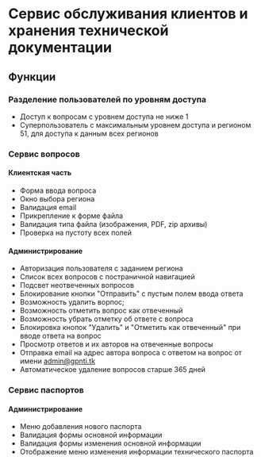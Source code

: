 Сервис обслуживания клиентов и хранения технической документации
========================
Функции
-------------------------
### Разделение пользователей по уровням доступа

* Доступ к вопросам с уровнем доступа не ниже 1
* Суперпользователь с максимальным уровнем доступа и регионом 51, для доступа к данным всех регионов

### Сервис вопросов

#### Клиентская часть

* Форма ввода вопроса
* Окно выбора региона
* Валидация email
* Прикрепление к форме файла
* Валидация типа файла (изображения, PDF, zip архивы)
* Проверка на пустоту всех полей

#### Администрирование

* Авторизация пользователя с заданием региона
* Список всех вопросов с постраничной навигацией
* Подсвет неотвеченных вопросов
* Блокирование кнопки "Отправить" с пустым полем ввода ответа
* Возможность удалить ворпос;
* Возможность отметить вопрос как отвеченный
* Возможность убрать отметку об ответе с вопроса
* Блокировка кнопок "Удалить" и "Отметить как отвеченный" при вводе ответа на вопрос
* Просмотр ответов и их авторов на отвеченные вопросы
* Отправка email на адрес автора вопроса с ответом на вопрос от имени admin@gpnti.tk
* Автоматическое удаление вопросов старше 365 дней



### Сервис паспортов

#### Администрирование

* Меню добавления нового паспорта
* Валидация формы основной информации
* Валидация формы изменения основной информации
* Отображение меню изменения информации технического паспорта


